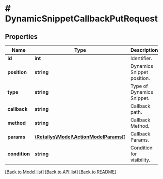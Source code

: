 # # DynamicSnippetCallbackPutRequest

## Properties

Name | Type | Description | Notes
------------ | ------------- | ------------- | -------------
**id** | **int** | Identifier. | [optional]
**position** | **string** | Dynamics Snippet position. | [optional]
**type** | **string** | Type of Dynamics Snippet. | [optional] [default to 'callback']
**callback** | **string** | Callback path. | [optional]
**method** | **string** | Callback Method. | [optional]
**params** | [**\Retailys\Model\ActionModelParams[]**](ActionModelParams.md) | Callback Params. | [optional]
**condition** | **string** | Condition for visibility. | [optional]

[[Back to Model list]](../../README.md#models) [[Back to API list]](../../README.md#endpoints) [[Back to README]](../../README.md)

